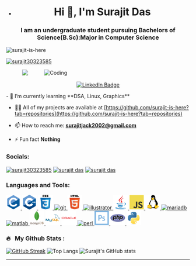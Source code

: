 - <h1 align="center">Hi 👋, I'm Surajit Das</h1>
<h3 align="center">I am an undergraduate student pursuing Bachelors of Science(B.Sc):Major in Computer Science</h3>

<p align="left"> <img src="https://komarev.com/ghpvc/?username=surajit-is-here&label=Profile%20views&color=0e75b6&style=flat" alt="surajit-is-here" /> </p>



<p align="left"> <a href="https://twitter.com/surajit30323585" target="blank"><img src="https://img.shields.io/twitter/follow/surajit30323585?logo=twitter&style=for-the-badge" alt="surajit30323585" /></a> </p>

<img align="right" alt="Coding" width="400" src="https://miro.medium.com/max/680/0*7Q3yvSIv_t0ioJ-Z.gif" />
<p align="center"><img src="https://media.giphy.com/media/M9gbBd9nbDrOTu1Mqx/giphy.gif" width="100"/></p>

<p align="center">
<a href="https://www.linkedin.com/in/surajit-das-20b216240"><img src="https://img.shields.io/badge/LinkedIn-blue?style=for-the-badge&logo=linkedin&logoColor=white" alt="LinkedIn Badge"></a>
</p>
- 🌱 I’m currently learning **DSA, Linux, Graphics**

- 👨‍💻 All of my projects are available at [https://github.com/surajit-is-here?tab=repositories](https://github.com/surajit-is-here?tab=repositories)

- 📫 How to reach me: **surajitjack2002@gmail.com**

- ⚡ Fun fact **Nothing**

<h3 align="left">Socials:</h3>
<p align="left">
<a href="https://twitter.com/surajit30323585" target="blank"><img align="center" src="https://raw.githubusercontent.com/rahuldkjain/github-profile-readme-generator/master/src/images/icons/Social/twitter.svg" alt="surajit30323585" height="30" width="40" /></a>
<a href="https://linkedin.com/in/surajit das" target="blank"><img align="center" src="https://raw.githubusercontent.com/rahuldkjain/github-profile-readme-generator/master/src/images/icons/Social/linked-in-alt.svg" alt="surajit das" height="30" width="40" /></a>
<a href="https://instagram.com/surajit_is_here" target="blank"><img align="center" src="https://img.shields.io/badge/Instagram-%23E4405F.svg?logo=Instagram&logoColor=white" alt="surajit das" height="30" width="40" /></a>
  
</p>

<h3 align="left">Languages and Tools:</h3>
<p align="left"> <a href="https://www.cprogramming.com/" target="_blank" rel="noreferrer"> <img src="https://raw.githubusercontent.com/devicons/devicon/master/icons/c/c-original.svg" alt="c" width="40" height="40"/> </a> <a href="https://www.w3schools.com/cpp/" target="_blank" rel="noreferrer"> <img src="https://raw.githubusercontent.com/devicons/devicon/master/icons/cplusplus/cplusplus-original.svg" alt="cplusplus" width="40" height="40"/> </a> <a href="https://www.w3schools.com/css/" target="_blank" rel="noreferrer"> <img src="https://raw.githubusercontent.com/devicons/devicon/master/icons/css3/css3-original-wordmark.svg" alt="css3" width="40" height="40"/> </a> <a href="https://git-scm.com/" target="_blank" rel="noreferrer"> <img src="https://www.vectorlogo.zone/logos/git-scm/git-scm-icon.svg" alt="git" width="40" height="40"/> </a> <a href="https://www.w3.org/html/" target="_blank" rel="noreferrer"> <img src="https://raw.githubusercontent.com/devicons/devicon/master/icons/html5/html5-original-wordmark.svg" alt="html5" width="40" height="40"/> </a> <a href="https://www.adobe.com/in/products/illustrator.html" target="_blank" rel="noreferrer"> <img src="https://www.vectorlogo.zone/logos/adobe_illustrator/adobe_illustrator-icon.svg" alt="illustrator" width="40" height="40"/> </a> <a href="https://www.java.com" target="_blank" rel="noreferrer"> <img src="https://raw.githubusercontent.com/devicons/devicon/master/icons/java/java-original.svg" alt="java" width="40" height="40"/> </a> <a href="https://developer.mozilla.org/en-US/docs/Web/JavaScript" target="_blank" rel="noreferrer"> <img src="https://raw.githubusercontent.com/devicons/devicon/master/icons/javascript/javascript-original.svg" alt="javascript" width="40" height="40"/> </a> <a href="https://www.linux.org/" target="_blank" rel="noreferrer"> <img src="https://raw.githubusercontent.com/devicons/devicon/master/icons/linux/linux-original.svg" alt="linux" width="40" height="40"/> </a> <a href="https://mariadb.org/" target="_blank" rel="noreferrer"> <img src="https://www.vectorlogo.zone/logos/mariadb/mariadb-icon.svg" alt="mariadb" width="40" height="40"/> </a> <a href="https://www.mathworks.com/" target="_blank" rel="noreferrer"> <img src="https://upload.wikimedia.org/wikipedia/commons/2/21/Matlab_Logo.png" alt="matlab" width="40" height="40"/> </a> <a href="https://www.mongodb.com/" target="_blank" rel="noreferrer"> <img src="https://raw.githubusercontent.com/devicons/devicon/master/icons/mongodb/mongodb-original-wordmark.svg" alt="mongodb" width="40" height="40"/> </a> <a href="https://www.mysql.com/" target="_blank" rel="noreferrer"> <img src="https://raw.githubusercontent.com/devicons/devicon/master/icons/mysql/mysql-original-wordmark.svg" alt="mysql" width="40" height="40"/> </a> <a href="https://www.oracle.com/" target="_blank" rel="noreferrer"> <img src="https://raw.githubusercontent.com/devicons/devicon/master/icons/oracle/oracle-original.svg" alt="oracle" width="40" height="40"/> </a> <a href="https://www.perl.org/" target="_blank" rel="noreferrer"> <img src="https://api.iconify.design/logos-perl.svg" alt="perl" width="40" height="40"/> </a> <a href="https://www.photoshop.com/en" target="_blank" rel="noreferrer"> <img src="https://raw.githubusercontent.com/devicons/devicon/master/icons/photoshop/photoshop-line.svg" alt="photoshop" width="40" height="40"/> </a> <a href="https://www.php.net" target="_blank" rel="noreferrer"> <img src="https://raw.githubusercontent.com/devicons/devicon/master/icons/php/php-original.svg" alt="php" width="40" height="40"/> </a> <a href="https://www.python.org" target="_blank" rel="noreferrer"> <img src="https://raw.githubusercontent.com/devicons/devicon/master/icons/python/python-original.svg" alt="python" width="40" height="40"/> </a> </p>

### 🔥 &nbsp; My Github Stats :
[![GitHub Streak](http://github-readme-streak-stats.herokuapp.com?user=surajit-is-here&theme=dark&background=000000)](https://git.io/streak-stats)
![Top Langs](https://github-readme-stats.vercel.app/api/top-langs/?username=surajit-is-here&theme=tokyonight)
![Surajit's GitHub stats](https://github-readme-stats.vercel.app/api?username=surajit-is-here&count_private=true&show_icons=true&theme=radical)



<hr>


<!---
surajit-is-here/surajit-is-here is a ✨ special ✨ repository because its `README.md` (this file) appears on your GitHub profile.
You can click the Preview link to take a look at your changes.
--->
